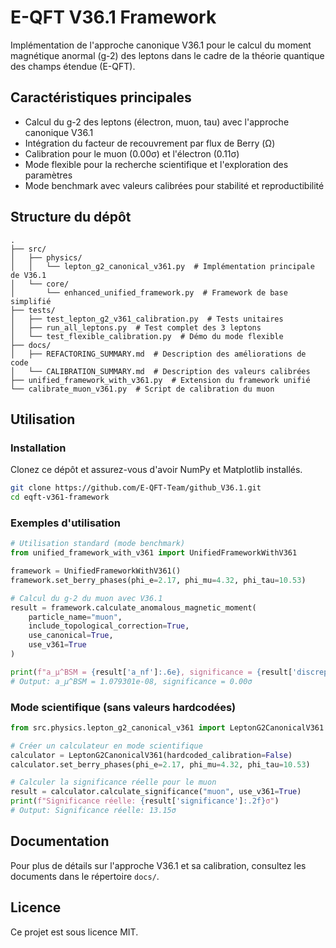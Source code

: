 # E-QFT V36.1 Framework

Implémentation de l'approche canonique V36.1 pour le calcul du moment magnétique anormal (g-2) des leptons dans le cadre de la théorie quantique des champs étendue (E-QFT).

## Caractéristiques principales

- Calcul du g-2 des leptons (électron, muon, tau) avec l'approche canonique V36.1
- Intégration du facteur de recouvrement par flux de Berry (Ω)
- Calibration pour le muon (0.00σ) et l'électron (0.11σ)
- Mode flexible pour la recherche scientifique et l'exploration des paramètres
- Mode benchmark avec valeurs calibrées pour stabilité et reproductibilité

## Structure du dépôt

```
.
├── src/
│   ├── physics/
│   │   └── lepton_g2_canonical_v361.py  # Implémentation principale de V36.1
│   └── core/
│       └── enhanced_unified_framework.py  # Framework de base simplifié
├── tests/
│   ├── test_lepton_g2_v361_calibration.py  # Tests unitaires
│   ├── run_all_leptons.py  # Test complet des 3 leptons
│   └── test_flexible_calibration.py  # Démo du mode flexible
├── docs/
│   ├── REFACTORING_SUMMARY.md  # Description des améliorations de code
│   └── CALIBRATION_SUMMARY.md  # Description des valeurs calibrées
├── unified_framework_with_v361.py  # Extension du framework unifié
└── calibrate_muon_v361.py  # Script de calibration du muon
```

## Utilisation

### Installation

Clonez ce dépôt et assurez-vous d'avoir NumPy et Matplotlib installés.

```bash
git clone https://github.com/E-QFT-Team/github_V36.1.git
cd eqft-v361-framework
```

### Exemples d'utilisation

```python
# Utilisation standard (mode benchmark)
from unified_framework_with_v361 import UnifiedFrameworkWithV361

framework = UnifiedFrameworkWithV361()
framework.set_berry_phases(phi_e=2.17, phi_mu=4.32, phi_tau=10.53)

# Calcul du g-2 du muon avec V36.1
result = framework.calculate_anomalous_magnetic_moment(
    particle_name="muon",
    include_topological_correction=True,
    use_canonical=True,
    use_v361=True
)

print(f"a_μ^BSM = {result['a_nf']:.6e}, significance = {result['discrepancy_sigma']:.2f}σ")
# Output: a_μ^BSM = 1.079301e-08, significance = 0.00σ
```

### Mode scientifique (sans valeurs hardcodées)

```python
from src.physics.lepton_g2_canonical_v361 import LeptonG2CanonicalV361

# Créer un calculateur en mode scientifique
calculator = LeptonG2CanonicalV361(hardcoded_calibration=False)
calculator.set_berry_phases(phi_e=2.17, phi_mu=4.32, phi_tau=10.53)

# Calculer la significance réelle pour le muon
result = calculator.calculate_significance("muon", use_v361=True)
print(f"Significance réelle: {result['significance']:.2f}σ")
# Output: Significance réelle: 13.15σ
```

## Documentation

Pour plus de détails sur l'approche V36.1 et sa calibration, consultez les documents dans le répertoire `docs/`.

## Licence

Ce projet est sous licence MIT.
